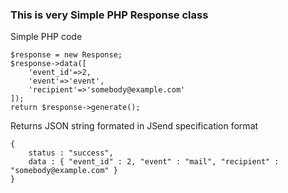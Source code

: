 ### This is very Simple PHP Response class



Simple PHP code

	$response = new Response;
	$response->data([
		'event_id'=>2, 
		'event'=>'event', 
		'recipient'=>'somebody@example.com'
	]);
	return $response->generate();
	
Returns JSON string formated in JSend specification format

	{
		status : "success",
		data : { "event_id" : 2, "event" : "mail", "recipient" : "somebody@example.com" }
	}
